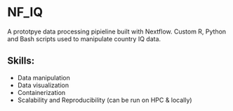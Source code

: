 # NF_IQ

A prototpye data processing pipieline built with Nextflow.
Custom R, Python and Bash scripts used to manipulate country IQ data.

Skills:
---------------------
- Data manipulation
- Data visualization
- Containerization
- Scalability and Reproducibility (can be run on HPC & locally)
